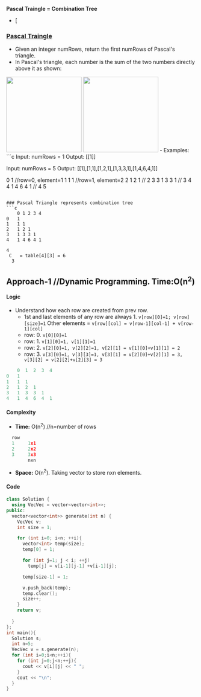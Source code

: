 **Pascal Traingle = Combination Tree**
- [

### [Pascal Traingle](https://leetcode.com/problems/pascals-triangle/)
- Given an integer numRows, return the first numRows of Pascal's triangle.
- In Pascal's triangle, each number is the sum of the two numbers directly above it as shown:

<img src=https://upload.wikimedia.org/wikipedia/commons/0/0d/PascalTriangleAnimated2.gif width=200/>

<img src=https://www.mathsisfun.com/numbers/images/pascals-triangle-add.svg width=200/>
- Examples:
```c
Input: numRows = 1
Output: [[1]]

Input: numRows = 5
Output: [[1],[1,1],[1,2,1],[1,3,3,1],[1,4,6,4,1]]
          
0       1     //row=0, element=1
1      1 1    //row=1, element=2
2     1 2 1   //    2          3
3    1 3 3 1  //    3          4
4   1 4 6 4 1 //    4          5
```

### Pascal Triangle represents combination tree
```c
    0 1 2 3 4
0   1
1   1 1    
2   1 2 1  
3   1 3 3 1
4   1 4 6 4 1

4
 C   = table[4][3] = 6
  3
```

<a name=a1></a>
## Approach-1  //Dynamic Programming. Time:O(n<sup>2</sup>)
#### Logic
- Understand how each row are created from prev row.
  - 1st and last elements of any row are always 1.  `v[row][0]=1; v[row][size]=1` Other elements = `v[row][col] = v[row-1][col-1] + v[row-1][col]`
  - row: 0. `v[0][0]=1`
  - row: 1. `v[1][0]=1, v[1][1]=1`
  - row: 2. `v[2][0]=1, v[2][2]=1, v[2][1] = v[1][0]+v[1][1] = 2`
  - row: 3. `v[3][0]=1, v[3][3]=1, v[3][1] = v[2][0]+v[2][1] = 3, v[3][2] = v[2][2]+v[2][3] = 3`  
```c
    0  1  2  3  4
0   1
1   1  1
2   1  2  1
3   1  3  3  1
4   1  4  6  4  1
```
#### Complexity
  - **Time:** O(n<sup>2</sup>)    //n=number of rows
```c
  row
  1     1x1
  2     2x2
  3     3x3
        nxn
```
  - **Space:** O(n<sup>2</sup>). Taking vector to store nxn elements.
#### Code
```c++
class Solution {
  using VecVec = vector<vector<int>>;
public:
  vector<vector<int>> generate(int n) {
    VecVec v;
    int size = 1;

    for (int i=0; i<n; ++i){
      vector<int> temp(size);
      temp[0] = 1;

      for (int j=1; j < i; ++j)
        temp[j] = v[i-1][j-1] +v[i-1][j];

      temp[size-1] = 1;

      v.push_back(temp);
      temp.clear();
      size++;
    }
    return v;        
        
  }
};
int main(){
  Solution s;
  int n=5;
  VecVec v = s.generate(n);
  for (int i=0;i<n;++i){
    for (int j=0;j<n;++j){
      cout << v[i][j] << " ";
    }
    cout << "\n";
  }
}
```
